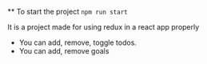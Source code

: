 ** To start the project ``` npm run start ```

It is a project made for using redux in a react app properly 


- You can add, remove, toggle todos.
- You can add, remove goals